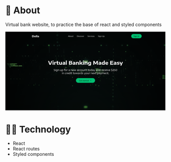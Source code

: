 # 📕 About
Virtual bank website, to practice the base of react and styled components

<img src="./dolla-screen.png" alt="dolla main screen" width="500"/>

# 🧑‍💻 Technology
- React
- React routes
- Styled components
